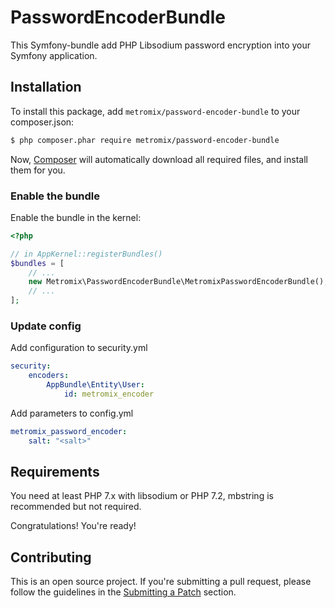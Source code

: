 PasswordEncoderBundle
=====================
This Symfony-bundle add PHP Libsodium password encryption into your Symfony application.

## Installation

To install this package, add `metromix/password-encoder-bundle` to your composer.json:

```bash
$ php composer.phar require metromix/password-encoder-bundle
```
Now, [Composer][1] will automatically download all required files, and install them
for you.

### Enable the bundle

Enable the bundle in the kernel:

```php
<?php

// in AppKernel::registerBundles()
$bundles = [
    // ...
    new Metromix\PasswordEncoderBundle\MetromixPasswordEncoderBundle(),
    // ...
];
```

### Update config
Add configuration to security.yml

```yml
security:
    encoders:
        AppBundle\Entity\User:
            id: metromix_encoder
```

Add parameters to config.yml
```yml
metromix_password_encoder:
    salt: "<salt>"
```

## Requirements

You need at least PHP 7.x with libsodium or PHP 7.2, mbstring is recommended but not required.

Congratulations! You're ready!


## Contributing

This is an open source project. If you're submitting a pull request, please follow the guidelines in the [Submitting a Patch][2] section.

[1]: https://getcomposer.org/doc/00-intro.md
[2]: https://contributing.readthedocs.org/en/latest/code/patches.html